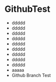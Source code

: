 # GithubTest
 - ddddd 
 - ddddd 
 - ddddd 
 - ddddd 
 - ddddd 
 - ddddd 
 - ddddd
 - ddddd 
 - ddddd  
 - aaaaa
 - Github Branch Test